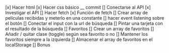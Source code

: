 [x] Hacer html
[x] Hacer css básico __ commit
[] Conectarse al API
  [x] Investigar el API
  [] Hacer fetch
    [x] Función de fetch
    [] Crear array de películas recibidas y meterlo en una constante
  [] hacer event listening sobre el botón
[] Conectar el input con la url de búsqueda
[] Pintar una tarjeta con el resultado de la búsqueda
[] Favoritos
  [] Crear un array de favoritos
  [] Añadir / quitar clase (toggle) según sea favorito o no 
  [] Mantener los favoritos siempre a la izquierda
[] Almacenar el array de favoritos en el localStorage
[] Bonus

